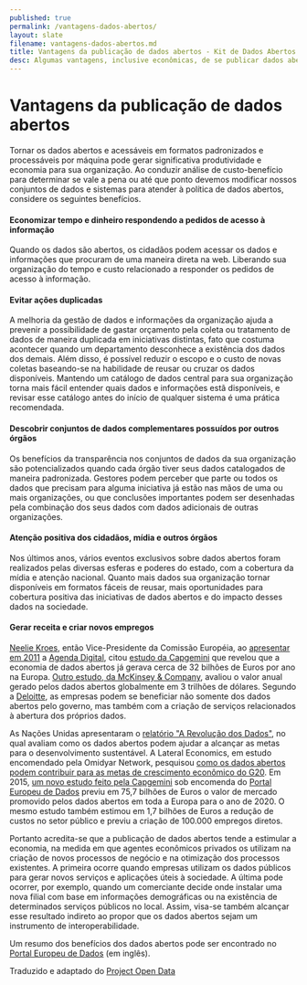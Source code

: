 ```yaml
---
published: true
permalink: /vantagens-dados-abertos/
layout: slate
filename: vantagens-dados-abertos.md
title: Vantagens da publicação de dados abertos - Kit de Dados Abertos
desc: Algumas vantagens, inclusive econômicas, de se publicar dados abertos.
---
```


Vantagens da publicação de dados abertos
====

Tornar os dados abertos e acessáveis em formatos padronizados e processáveis por máquina pode gerar  significativa produtividade e economia para sua organização. Ao conduzir análise de custo-benefício para determinar se vale a pena ou até que ponto devemos modificar nossos conjuntos de dados e sistemas para atender à política de dados abertos, considere os seguintes benefícios.


#### Economizar tempo e dinheiro respondendo a pedidos de acesso à informação <a name="economizar"></a>

Quando os dados são abertos, os cidadãos podem acessar os dados e informações que procuram de uma maneira direta na web. Liberando sua organização do tempo e custo relacionado a responder os pedidos de acesso à informação.

#### Evitar ações duplicadas <a name="evitar-acoes-duplicadas"></a>

A melhoria da gestão de dados e informações da organização ajuda a prevenir a possibilidade de gastar orçamento pela coleta ou tratamento de dados de maneira duplicada em iniciativas distintas, fato que costuma acontecer quando um departamento desconhece a existência dos dados dos demais. Além disso, é possível reduzir o escopo e o custo de novas coletas baseando-se na habilidade de reusar ou cruzar os dados disponíveis. Mantendo um catálogo de dados central para sua organização torna mais fácil entender quais dados e informações estã disponíveis, e revisar esse catálogo antes do início de qualquer sistema é uma prática recomendada.

#### Descobrir conjuntos de dados complementares possuídos por outros órgãos <a name="descobrir-dados"></a>

Os benefícios da transparência nos conjuntos de dados da sua organização são potencializados quando cada órgão tiver seus dados catalogados de maneira padronizada. Gestores podem perceber que parte ou todos os dados que precisam para alguma iniciativa já estão nas mãos de uma ou mais organizações, ou que conclusões importantes podem ser desenhadas pela combinação dos seus dados com dados adicionais de outras organizações.

#### Atenção positiva dos cidadãos, mídia e outros órgãos <a name="midia"></a>

Nos últimos anos, vários eventos exclusivos sobre dados abertos foram realizados pelas diversas esferas e poderes do estado, com a cobertura da mídia e atenção nacional. Quanto mais dados sua organização tornar disponíveis em formatos fáceis de reusar, mais oportunidades para cobertura positiva das iniciativas de dados abertos e do impacto desses dados na sociedade.


#### Gerar receita e criar novos empregos <a name="receita"></a>


[Neelie Kroes](http://ec.europa.eu/commission_2010-2014/kroes/), então
Vice-Presidente da Comissão Européia, ao
[apresentar em 2011](http://europa.eu/rapid/press-release_SPEECH-11-872_en.htm?locale=en)
a [Agenda Digital](http://ec.europa.eu/digital-agenda/), citou
[estudo da Capgemini](https://www.capgemini-consulting.com/the-open-data-economy-0)
que revelou que a economia de dados abertos já gerava cerca de 32 bilhões de
Euros por ano na Europa.
[Outro estudo, da McKinsey & Company](http://www.mckinsey.com/business-functions/business-technology/our-insights/open-data-unlocking-innovation-and-performance-with-liquid-information),
avaliou o valor anual gerado pelos dados abertos globalmente em 3 trilhões
de dólares. Segundo a [Deloitte](https://www2.deloitte.com/content/dam/Deloitte/uk/Documents/deloitte-analytics/open-data-driving-growth-ingenuity-and-innovation.pdf),
as empresas podem se beneficiar não somente dos dados abertos pelo governo, mas
também com a criação de serviços relacionados à abertura dos próprios dados.

As Nações Unidas apresentaram o
[relatório "A Revolução dos Dados"](http://www.undatarevolution.org/report/),
no qual avaliam como os dados abertos podem ajudar a alcançar as metas para o
desenvolvimento sustentável. A Lateral Economics, em estudo encomendado pela
Omidyar Network, pesquisou [como os dados abertos podem contribuir para as
metas de crescimento econômico do
G20](https://www.omidyar.com/insights/open-business). Em 2015,
[um novo estudo feito pela Capgemini](https://www.europeandataportal.eu/sites/default/files/edp_creating_value_through_open_data_0.pdf)
sob encomenda do
[Portal Europeu de Dados](https://www.europeandataportal.eu) previu
em 75,7 bilhões de Euros o valor de mercado promovido pelos dados abertos
em toda a Europa para o ano de 2020. O mesmo estudo também estimou em 1,7
bilhões de Euros a redução de custos no setor público e previu a criação
de 100.000 empregos diretos.

Portanto acredita-se que a publicação de dados abertos tende a estimular a 
economia, na medida em que agentes econômicos privados os utilizam na 
criação de novos processos de negócio e na otimização dos processos existentes. A 
primeira ocorre quando empresas utilizam os dados públicos para gerar novos 
serviços e aplicações úteis à sociedade. A última pode ocorrer, por exemplo, quando 
um comerciante decide onde instalar uma nova filial com base em informações 
demográficas ou na existência de determinados serviços públicos no local. Assim, 
visa-se também alcançar esse resultado indireto ao propor que os dados abertos 
sejam um instrumento de interoperabilidade.

Um resumo dos benefícios dos dados abertos pode ser encontrado no
[Portal Europeu de Dados](https://www.europeandataportal.eu/en/using-data/benefits-of-open-data)
(em inglês).

Traduzido e adaptado do [Project Open Data](http://project-open-data.github.io/business-case/)
